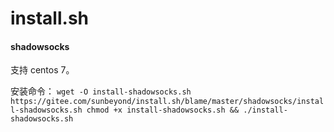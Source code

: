 # install.sh

#### shadowsocks

支持 centos 7。

安装命令：
`wget -O install-shadowsocks.sh https://gitee.com/sunbeyond/install.sh/blame/master/shadowsocks/install-shadowsocks.sh
chmod +x install-shadowsocks.sh && ./install-shadowsocks.sh`